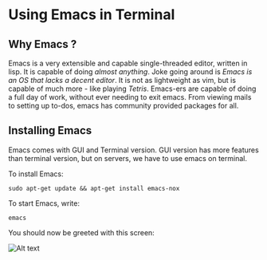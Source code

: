 # Using Emacs in Terminal

## Why Emacs ?

Emacs is a very extensible and capable single-threaded editor, written in lisp. It is capable of doing _almost anything_. Joke going around is _Emacs is an OS that lacks a decent editor_. It is not as lightweight as vim, but is capable of much more - like playing _Tetris_. Emacs-ers are capable of doing a full day of work, without ever needing to exit emacs. From viewing mails to setting up to-dos, emacs has community provided packages for all.


## Installing Emacs

Emacs comes with GUI and Terminal version.
GUI version has more features than terminal version, but on servers, we have to use emacs on terminal.

To install Emacs: 

```
sudo apt-get update && apt-get install emacs-nox
```

To start Emacs, write:
```
emacs
```

You should now be greeted with this screen:

![Alt text](relative/path/to/img.jpg?raw=true "Title")









